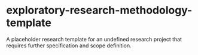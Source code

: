 # exploratory-research-methodology-template
A placeholder research template for an undefined research project that requires further specification and scope definition.
